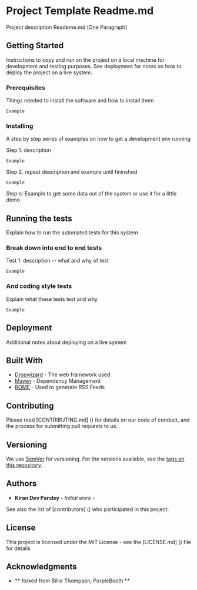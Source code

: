 # Project Template Readme.md

Project description Reademe.md (One Paragraph)

## Getting Started

Instructions to copy and run on the project on a local machine for development and testing purposes. 
See deployment for notes on how to deploy the project on a live system.

### Prerequisites

Things needed to install the software and how to install them

```
Example 
```

### Installing

A step by step series of examples on how to get a development env running

Step 1.  description 

```
Example
```

Step 2.  repeat description and example until fininshed

```
Example
```

Step n:  Example to get some data out of the system or use it for a little demo

## Running the tests

Explain how to run the automated tests for this system

### Break down into end to end tests

Test 1:  description -- what and why of test

```
Example
```

### And coding style tests

Explain what these tests test and why

```
Example
```

## Deployment

Additional notes about deploying on a live system

## Built With

* [Dropwizard](http://www.dropwizard.io/1.0.2/docs/) - The web framework used
* [Maven](https://maven.apache.org/) - Dependency Management
* [ROME](https://rometools.github.io/rome/) - Used to generate RSS Feeds

## Contributing

Please read [CONTRIBUTING.md] () for details on our code of conduct, and the process for submitting pull requests to us.

## Versioning

We use [SemVer](http://semver.org/) for versioning. For the versions available, see the [tags on this repository](https://github.com/your/project/tags). 

## Authors

* **Kiran Dev Pandey** - *Initial work* - 


See also the list of [contributors] () who participated in this project.

## License

This project is licensed under the MIT License - see the [LICENSE.md] () file for details

## Acknowledgments

* ** forked from Billie Thompson, PurpleBooth **
